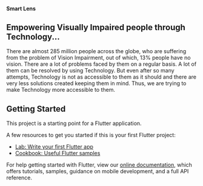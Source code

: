 
#### Smart Lens
## Empowering Visually Impaired people through Technology...
There are almost 285 million people across the globe, who are suffering from the problem of Vision Impairment, out of which, 13% people have no vision. There are a lot of problems faced by them on a regular basis. A lot of them can be resolved by using Technology. But even after so many attempts, Technology is not as accessible to them as it should and there are very less solutions created keeping them in mind. Thus, we are trying to make Technology more accessible to them.

## Getting Started

This project is a starting point for a Flutter application.

A few resources to get you started if this is your first Flutter project:

- [Lab: Write your first Flutter app](https://flutter.dev/docs/get-started/codelab)
- [Cookbook: Useful Flutter samples](https://flutter.dev/docs/cookbook)

For help getting started with Flutter, view our
[online documentation](https://flutter.dev/docs), which offers tutorials,
samples, guidance on mobile development, and a full API reference.
